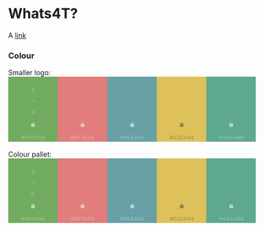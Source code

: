 # Whats4T?
	
A [link](documentation/Whats4T.pdf "Whats4T Balsamiq Wireframes")

### Colour

Smaller logo: ![Alt][1]

[1]: /static/images/Whats4T_colours.jpg "Whats4T? colour pallet"

Colour pallet:
![Alt](/static/images/Whats4T_colours.jpg "Whats4T? colour pallet")